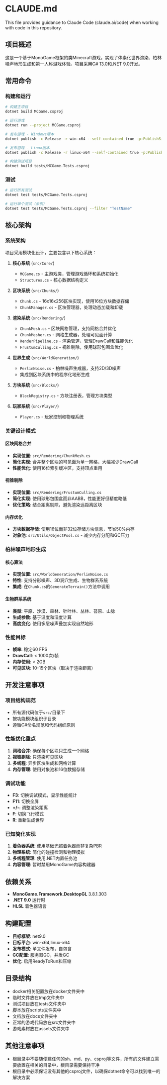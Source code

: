 # CLAUDE.md

This file provides guidance to Claude Code (claude.ai/code) when working with code in this repository.

## 项目概述

这是一个基于MonoGame框架的类Minecraft游戏，实现了体素化世界渲染、柏林噪声地形生成和第一人称游戏体验。项目采用C# 13.0和.NET 9.0开发。

## 常用命令

### 构建和运行
```bash
# 构建主项目
dotnet build MCGame.csproj

# 运行游戏
dotnet run --project MCGame.csproj

# 发布游戏 - Windows版本
dotnet publish -c Release -r win-x64 --self-contained true -p:PublishSingleFile=true

# 发布游戏 - Linux版本
dotnet publish -c Release -r linux-x64 --self-contained true -p:PublishSingleFile=true

# 构建测试项目
dotnet build tests/MCGame.Tests.csproj
```

### 测试
```bash
# 运行所有测试
dotnet test tests/MCGame.Tests.csproj

# 运行单个测试（示例）
dotnet test tests/MCGame.Tests.csproj --filter "TestName"
```

## 核心架构

### 系统架构
项目采用模块化设计，主要包含以下核心系统：

1. **核心系统** (`src/Core/`)
   - `MCGame.cs` - 主游戏类，管理游戏循环和系统初始化
   - `Structures.cs` - 核心数据结构定义

2. **区块系统** (`src/Chunks/`)
   - `Chunk.cs` - 16x16x256区块实现，使用16位方块数据存储
   - `ChunkManager.cs` - 区块管理器，处理动态加载和卸载

3. **渲染系统** (`src/Rendering/`)
   - `ChunkMesh.cs` - 区块网格管理，支持网格合并优化
   - `ChunkMesher.cs` - 网格生成器，处理可见面计算
   - `RenderPipeline.cs` - 渲染管道，管理DrawCall和性能优化
   - `FrustumCulling.cs` - 视锥剔除，使用球形包围盒优化

4. **世界生成** (`src/WorldGeneration/`)
   - `PerlinNoise.cs` - 柏林噪声生成器，支持2D/3D噪声
   - 集成到区块系统中的程序化地形生成

5. **方块系统** (`src/Blocks/`)
   - `BlockRegistry.cs` - 方块注册表，管理方块类型

6. **玩家系统** (`src/Player/`)
   - `Player.cs` - 玩家控制和物理系统

### 关键设计模式

#### 区块网格合并
- **实现位置**: `src/Rendering/ChunkMesh.cs`
- **简化实现**: 合并整个区块的可见面为单一网格，大幅减少DrawCall
- **性能优化**: 使用16位索引缓冲区，支持顶点重用

#### 视锥剔除
- **实现位置**: `src/Rendering/FrustumCulling.cs`
- **简化实现**: 使用球形包围盒而非AABB，性能更好但精度略低
- **优化策略**: 结合距离剔除，避免渲染远距离区块

#### 内存优化
- **方块数据存储**: 使用16位而非32位存储方块信息，节省50%内存
- **对象池**: `src/Utils/ObjectPool.cs` - 减少内存分配和GC压力

### 柏林噪声地形生成

#### 核心算法
- **实现位置**: `src/WorldGeneration/PerlinNoise.cs`
- **特性**: 支持分形噪声、3D洞穴生成、生物群系系统
- **集成**: 在`Chunk.cs`的`GenerateTerrain()`方法中调用

#### 生物群系系统
- **类型**: 平原、沙漠、森林、针叶林、丛林、苔原、山脉
- **生成参数**: 基于温度和湿度计算
- **高度变化**: 使用多层噪声叠加实现自然地形

### 性能目标
- **帧率**: 稳定60 FPS
- **DrawCall**: < 1000次/帧
- **内存使用**: < 2GB
- **可见区块**: 10-15个区块（取决于渲染距离）

## 开发注意事项

### 项目结构规范
- 所有源代码位于`src/`目录下
- 按功能模块组织子目录
- 遵循C#命名规范和代码组织原则

### 性能优化重点
1. **网格合并**: 确保每个区块只生成一个网格
2. **视锥剔除**: 只渲染可见区块
3. **多线程**: 异步区块生成和网格计算
4. **内存管理**: 使用对象池和16位数据存储

### 调试功能
- **F3**: 切换调试模式，显示性能统计
- **F11**: 切换全屏
- **+/-**: 调整渲染距离
- **F**: 切换飞行模式
- **R**: 重新生成世界

### 已知简化实现
1. **着色器系统**: 使用基础光照着色器而非复杂PBR
2. **物理系统**: 简化的碰撞检测和物理模拟
3. **多线程管理**: 使用.NET内置任务池
4. **内容管理**: 暂时禁用MonoGame内容构建器

## 依赖关系
- **MonoGame.Framework.DesktopGL** 3.8.1.303
- **.NET 9.0** 运行时
- **HLSL** 着色器语言

## 构建配置
- **目标框架**: net9.0
- **目标平台**: win-x64,linux-x64
- **发布模式**: 单文件发布，自包含
- **GC配置**: 服务器GC，并发GC
- **优化**: 启用ReadyToRun和压缩

## 目录结构
- docker相关配置放在docker文件夹中
- 临时文件放在tmp文件夹中
- 测试项目放在tests文件夹中
- 脚本放在scripts文件夹中
- 文档放在docs文件夹中
- 正常的游戏代码放在src文件夹中
- 游戏素材放在assets文件夹中

## 其他注意事项
- 根目录中不要随便建任何的sh、md、py、csproj等文件，所有的文件建立需要放置在相关的目录中，根目录需要保持干净
- 根目录中必须保证没有其他的csproj文件，以确保dotnet命令可以找到唯一的解决方案
